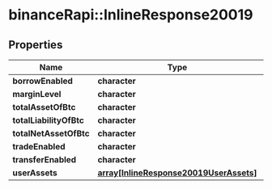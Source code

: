# binanceRapi::InlineResponse20019


## Properties
Name | Type | Description | Notes
------------ | ------------- | ------------- | -------------
**borrowEnabled** | **character** |  | 
**marginLevel** | **character** |  | 
**totalAssetOfBtc** | **character** |  | 
**totalLiabilityOfBtc** | **character** |  | 
**totalNetAssetOfBtc** | **character** |  | 
**tradeEnabled** | **character** |  | 
**transferEnabled** | **character** |  | 
**userAssets** | [**array[InlineResponse20019UserAssets]**](inline_response_200_19_userAssets.md) |  | 


